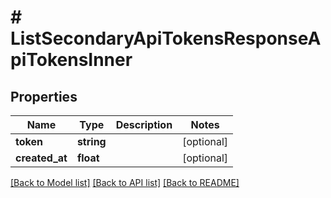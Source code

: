 # # ListSecondaryApiTokensResponseApiTokensInner

## Properties

Name | Type | Description | Notes
------------ | ------------- | ------------- | -------------
**token** | **string** |  | [optional]
**created_at** | **float** |  | [optional]

[[Back to Model list]](../../README.md#models) [[Back to API list]](../../README.md#endpoints) [[Back to README]](../../README.md)
